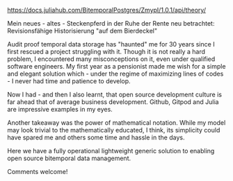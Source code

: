 
https://docs.juliahub.com/BitemporalPostgres/ZmypI/1.0.1/api/theory/


Mein neues - altes - Steckenpferd in der Ruhe der Rente neu betrachtet: Revisionsfähige Historisierung "auf dem Bierdeckel"

Audit proof temporal data storage has "haunted" me for 30 years since I first rescued a project struggling with it. Though it is not really a hard problem, I encountered many misconceptions on it, even under qualified software engineers. My first year as a pensionist made me wish for a simple and elegant solution which - under the regime of maximizing lines of codes - I never had time and patience to develop. 

Now I had - and then I also learnt, that open source development culture is far ahead that of average business development. Github, Gitpod and Julia are impressive examples in my eyes.

Another takeaway was the power of mathematical notation. While my model may look trivial to the mathematically educated, I think, its simplicity could have spared me and others some time and hassle in the days.

Here we have a fully operational lightweight generic solution to enabling open source bitemporal data management.

Comments welcome!
